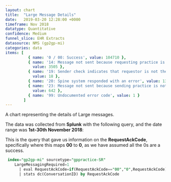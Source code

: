 ```yaml
---
layout: chart
title:  "Large Message Details"
date:   2019-03-20 12:28:00 +0000
timeframe: Nov 2018
datatype: Quantitative
confidence: Medium
funnel_slice: EHR Extracts
datasource: NMS (gp2gp-mi)
categories: data
items: [ 
          { name: '0 / 00: Success', value: 104710 },
          { name: '14: Message not sent because requesting practice is not large message compliant',
            value: 3505 },
          { name: '19: Sender check indicates that requestor is not the patients current health care provider',
            value: 18 },
          { name: '20: Spine system responded with an error', value: 134 },
          { name: '23: Message not sent because sending practice is not large message compliant',
            value: 642 },
          { name: '99: Undocumented error code', value: 1 } 
        ]
---
```

A chart representing the details of Large messages.

The data was collected from **Splunk** with the following query, and the date range was **1st-30th November 2018**:

This is the query that gave us information on the **RequestAckCode**, specifically where this maps **00** to **0**, as we have assumed all the 0s are a success.
```sql
 index="gp2gp-mi" sourcetype="gppractice-SR"
    LargeMessagingRequired=1
      | eval RequestAckCode=if(RequestAckCode=="00","0",RequestAckCode)
      | stats dc(ConversationID) by RequestAckCode
```
